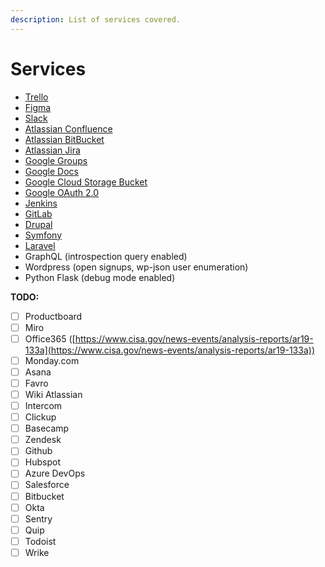 ```yaml
---
description: List of services covered.
---
```


# Services

* [Trello](../services/trello/)
* [Figma](../services/figma/)
* [Slack](../services/slack/)
* [Atlassian Confluence](../services/atlassian-confluence/)
* [Atlassian BitBucket](../services/atlassian-bitbucket/)
* [Atlassian Jira](../services/atlassian-jira/)
* [Google Groups](../services/google-groups.md)
* [Google Docs](../services/google-docs.md)
* [Google Cloud Storage Bucket](../services/google-cloud-storage-bucket.md)
* [Google OAuth 2.0](../services/google-oauth-2.0/)
* [Jenkins](../services/jenkins/)
* [GitLab](../services/gitlab/)
* [Drupal](../services/drupal/)
* [Symfony](../services/symfony/)
* [Laravel](../services/laravel/)
* GraphQL (introspection query enabled)
* Wordpress (open signups, wp-json user enumeration)
* Python Flask (debug mode enabled)

**TODO:**

* [ ] Productboard
* [ ] Miro
* [ ] Office365 ([https://www.cisa.gov/news-events/analysis-reports/ar19-133a](https://www.cisa.gov/news-events/analysis-reports/ar19-133a))
* [ ] Monday.com
* [ ] Asana
* [ ] Favro
* [ ] Wiki Atlassian
* [ ] Intercom
* [ ] Clickup
* [ ] Basecamp
* [ ] Zendesk
* [ ] Github
* [ ] Hubspot
* [ ] Azure DevOps
* [ ] Salesforce
* [ ] Bitbucket
* [ ] Okta
* [ ] Sentry
* [ ] Quip
* [ ] Todoist
* [ ] Wrike
